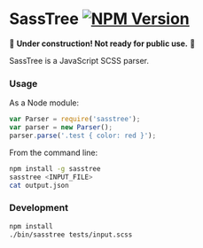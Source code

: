# SassTree [![NPM Version](https://img.shields.io/npm/v/sasstree.svg)](https://www.npmjs.com/sasstree)

:construction: __Under construction! Not ready for public use.__ :construction:

SassTree is a JavaScript SCSS parser. 


### Usage
As a Node module:
```js
var Parser = require('sasstree');
var parser = new Parser();
parser.parse('.test { color: red }');

```

From the command line:
```sh
npm install -g sasstree
sasstree <INPUT_FILE>
cat output.json
```

### Development
```sh
npm install
./bin/sasstree tests/input.scss
```
